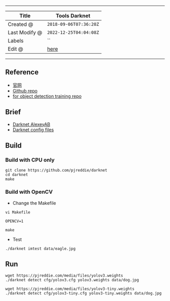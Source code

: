 -----

| Title         | Tools Darknet                                         |
| ------------- | ----------------------------------------------------- |
| Created @     | `2018-09-06T07:36:20Z`                                |
| Last Modify @ | `2022-12-25T04:04:08Z`                                |
| Labels        | \`\`                                                  |
| Edit @        | [here](https://github.com/junxnone/aiwiki/issues/260) |

-----

## Reference

  - [官网](https://pjreddie.com/darknet/)
  - [Github repo](https://github.com/pjreddie/darknet)
  - [ for object detection training
    repo](https://github.com/AlexeyAB/darknet)

## Brief

  - [Darknet AlexeyAB](/Darknet_AlexeyAB)
  - [Darknet config files](/Darknet_cfg_files)

## Build

### Build with CPU only

    git clone https://github.com/pjreddie/darknet
    cd darknet
    make

### Build with OpenCV

  - Change the Makefile

<!-- end list -->

    vi Makefile

    OPENCV=1

    make

  - Test

<!-- end list -->

    ./darknet imtest data/eagle.jpg

## Run

    wget https://pjreddie.com/media/files/yolov3.weights
    ./darknet detect cfg/yolov3.cfg yolov3.weights data/dog.jpg
    
    wget https://pjreddie.com/media/files/yolov3-tiny.weights
    ./darknet detect cfg/yolov3-tiny.cfg yolov3-tiny.weights data/dog.jpg
